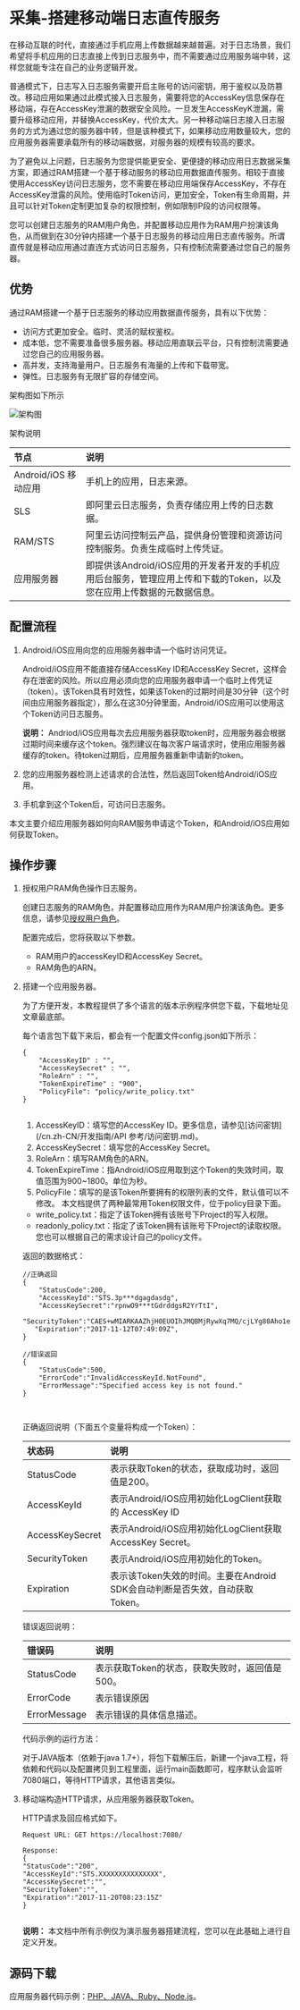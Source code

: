 # 采集-搭建移动端日志直传服务

在移动互联的时代，直接通过手机应用上传数据越来越普遍。对于日志场景，我们希望将手机应用的日志直接上传到日志服务中，而不需要通过应用服务端中转，这样您就能专注在自己的业务逻辑开发。

普通模式下，日志写入日志服务需要开启主账号的访问密钥，用于鉴权以及防篡改。移动应用如果通过此模式接入日志服务，需要将您的AccessKey信息保存在移动端，存在AccessKey泄漏的数据安全风险。一旦发生AccessKeyK泄漏，需要升级移动应用，并替换AccessKey，代价太大。另一种移动端日志接入日志服务的方式为通过您的服务器中转，但是该种模式下，如果移动应用数量较大，您的应用服务器需要承载所有的移动端数据，对服务器的规模有较高的要求。

为了避免以上问题，日志服务为您提供能更安全、更便捷的移动应用日志数据采集方案，即通过RAM搭建一个基于移动服务的移动应用数据直传服务。相较于直接使用AccessKey访问日志服务，您不需要在移动应用端保存AccessKey，不存在AccessKey泄露的风险。使用临时Token访问，更加安全，Token有生命周期，并且可以针对Token定制更加复杂的权限控制，例如限制IP段的访问权限等。

您可以创建日志服务的RAM用户角色，并配置移动应用作为RAM用户扮演该角色，从而做到在30分钟内搭建一个基于日志服务的移动应用日志直传服务。所谓直传就是移动应用通过直连方式访问日志服务，只有控制流需要通过您自己的服务器。

## 优势

通过RAM搭建一个基于日志服务的移动应用数据直传服务，具有以下优势：

-   访问方式更加安全。临时、灵活的赋权鉴权。
-   成本低，您不需要准备很多服务器。移动应用直联云平台，只有控制流需要通过您自己的应用服务器。
-   高并发，支持海量用户。日志服务有海量的上传和下载带宽。
-   弹性。日志服务有无限扩容的存储空间。

架构图如下所示

![架构图](https://static-aliyun-doc.oss-accelerate.aliyuncs.com/assets/img/zh-CN/7251802261/p32395.png)

架构说明

|节点|说明|
|:-|:-|
|Android/iOS 移动应用|手机上的应用，日志来源。|
|SLS|即阿里云日志服务，负责存储应用上传的日志数据。|
|RAM/STS|阿里云访问控制云产品，提供身份管理和资源访问控制服务。负责生成临时上传凭证。|
|应用服务器|即提供该Android/iOS应用的开发者开发的手机应用后台服务，管理应用上传和下载的Token，以及您在应用上传数据的元数据信息。|

## 配置流程

1.  Android/iOS应用向您的应用服务器申请一个临时访问凭证。

    Android/iOS应用不能直接存储AccessKey ID和AccessKey Secret，这样会存在泄密的风险。所以应用必须向您的应用服务器申请一个临时上传凭证（token）。该Token具有时效性，如果该Token的过期时间是30分钟（这个时间由应用服务器指定），那么在这30分钟里面，Android/iOS应用可以使用这个Token访问日志服务。

    **说明：** Andriod/iOS应用每次去应用服务器获取token时，应用服务器会根据过期时间来缓存这个token。强烈建议在每次客户端请求时，使用应用服务器缓存的token。待token过期后，应用服务器重新申请新的token。

2.  您的应用服务器检测上述请求的合法性，然后返回Token给Android/iOS应用。
3.  手机拿到这个Token后，可访问日志服务。

本文主要介绍应用服务器如何向RAM服务申请这个Token，和Android/iOS应用如何获取Token。

## 操作步骤

1.  授权用户RAM角色操作日志服务。

    创建日志服务的RAM角色，并配置移动应用作为RAM用户扮演该角色。更多信息，请参见[授权用户角色](/cn.zh-CN/开发指南/访问控制RAM/授权用户角色.md)。

    配置完成后，您将获取以下参数。

    -   RAM用户的accessKeyID和AccessKey Secret。
    -   RAM角色的ARN。
2.  搭建一个应用服务器。

    为了方便开发，本教程提供了多个语言的版本示例程序供您下载，下载地址见文章最底部。

    每个语言包下载下来后，都会有一个配置文件config.json如下所示：

    ```
    {
        "AccessKeyID" : "",
        "AccessKeySecret" : "",
        "RoleArn" : "",
        "TokenExpireTime" : "900",
        "PolicyFile": "policy/write_policy.txt"
    }
                                
    ```

    1.  AccessKeyID：填写您的AccessKey ID。更多信息，请参见[访问密钥](/cn.zh-CN/开发指南/API 参考/访问密钥.md)。
    2.  AccessKeySecret：填写您的AccessKey Secret。
    3.  RoleArn：填写RAM角色的ARN。
    4.  TokenExpireTime：指Android/iOS应用取到这个Token的失效时间，取值范围为900~1800。单位为秒。
    5.  PolicyFile：填写的是该Token所要拥有的权限列表的文件，默认值可以不修改。
    本文档提供了两种最常用Token权限文件，位于policy目录下面。

    -   write\_policy.txt：指定了该Token拥有该账号下Project的写入权限。
    -   readonly\_policy.txt：指定了该Token拥有该账号下Project的读取权限。
    您也可以根据自己的需求设计自己的policy文件。

    返回的数据格式：

    ```
    //正确返回
    {
        "StatusCode":200,
        "AccessKeyId":"STS.3p***dgagdasdg",
        "AccessKeySecret":"rpnwO9***tGdrddgsR2YrTtI",
       "SecurityToken":"CAES+wMIARKAAZhjH0EUOIhJMQBMjRywXq7MQ/cjLYg80Aho1ek0Jm63XMhr9Oc5s˙∂˙∂3qaPer8p1YaX1NTDiCFZWFkvlHf1pQhuxfKBc+mRR9KAbHUefqH+rdjZqjTF7p2m1wJXP8S6k+G2MpHrUe6TYBkJ43GhhTVFMuM3BZajY3VjZWOXBIODRIR1FKZjIiEjMzMzE0MjY0NzM5MTE4NjkxMSoLY2xpZGSSDgSDGAGESGTETqOio6c2RrLWRlbW8vKgoUYWNzOm9zczoqOio6c2RrLWRlbW9KEDExNDg5MzAxMDcyNDY4MThSBTI2ODQyWg9Bc3N1bWVkUm9sZVVzZXJgAGoSMzMzMTQyNjQ3MzkxMTg2OTExcglzZGstZGVtbzI=",
       "Expiration":"2017-11-12T07:49:09Z",
    }
    
    //错误返回
    {
        "StatusCode":500,
        "ErrorCode":"InvalidAccessKeyId.NotFound",
        "ErrorMessage":"Specified access key is not found."
    }
    
                                
    ```

    正确返回说明（下面五个变量将构成一个Token）：

    |状态码|说明|
    |:--|:-|
    |StatusCode|表示获取Token的状态，获取成功时，返回值是200。|
    |AccessKeyId|表示Android/iOS应用初始化LogClient获取的 AccessKey ID|
    |AccessKeySecret|表示Android/iOS应用初始化LogClient获取AccessKey Secret。|
    |SecurityToken|表示Android/iOS应用初始化的Token。|
    |Expiration|表示该Token失效的时间。主要在Android SDK会自动判断是否失效，自动获取Token。|

    错误返回说明：

    |错误码|说明|
    |:--|:-|
    |StatusCode|表示获取Token的状态，获取失败时，返回值是500。|
    |ErrorCode|表示错误原因|
    |ErrorMessage|表示错误的具体信息描述。|

    代码示例的运行方法：

    对于JAVA版本（依赖于java 1.7+），将包下载解压后，新建一个java工程，将依赖和代码以及配置拷贝到工程里面，运行main函数即可，程序默认会监听7080端口，等待HTTP请求，其他语言类似。

3.  移动端构造HTTP请求，从应用服务器获取Token。

    HTTP请求及回应格式如下。

    ```
    Request URL: GET https://localhost:7080/
    
    Response:
    {
    "StatusCode":"200",
    "AccessKeyId":"STS.XXXXXXXXXXXXXXX",
    "AccessKeySecret":"",
    "SecurityToken":"",
    "Expiration":"2017-11-20T08:23:15Z"
    }
                                
    ```

    **说明：** 本文档中所有示例仅为演示服务器搭建流程，您可以在此基础上进行自定义开发。


## 源码下载

应用服务器代码示例：[PHP、JAVA、Ruby、Node.js](https://github.com/xiongcw/aliyun_log_sts_server_example)。


